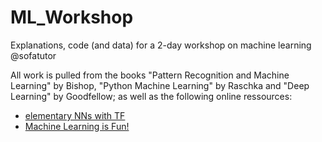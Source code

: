 # ML_Workshop
Explanations, code (and data) for a 2-day workshop on machine learning @sofatutor

All work is pulled from the books "Pattern Recognition and Machine Learning" by Bishop, "Python Machine Learning" by Raschka and "Deep Learning" by Goodfellow; as well as the following online ressources:

- [elementary NNs with TF](https://medium.com/@jaschaephraim/elementary-neural-networks-with-tensorflow-c2593ad3d60b)
- [Machine Learning is Fun!](https://medium.com/@ageitgey/machine-learning-is-fun-80ea3ec3c471)